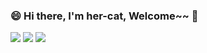 ### 😄 Hi there, I'm her-cat, Welcome~~ 👋

![](https://github-profile-summary-cards.vercel.app/api/cards/profile-details?username=her-cat&theme=github)
![](https://github-profile-summary-cards.vercel.app/api/cards/repos-per-language?username=her-cat&theme=github)
![](https://github-profile-summary-cards.vercel.app/api/cards/stats?username=her-cat&theme=github)
